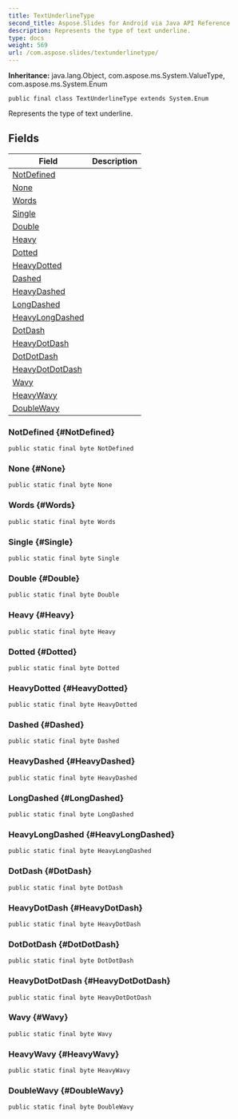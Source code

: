 ```yaml
---
title: TextUnderlineType
second_title: Aspose.Slides for Android via Java API Reference
description: Represents the type of text underline.
type: docs
weight: 569
url: /com.aspose.slides/textunderlinetype/
---
```

**Inheritance:**
java.lang.Object, com.aspose.ms.System.ValueType, com.aspose.ms.System.Enum
```
public final class TextUnderlineType extends System.Enum
```

Represents the type of text underline.
## Fields

| Field | Description |
| --- | --- |
| [NotDefined](#NotDefined) |  |
| [None](#None) |  |
| [Words](#Words) |  |
| [Single](#Single) |  |
| [Double](#Double) |  |
| [Heavy](#Heavy) |  |
| [Dotted](#Dotted) |  |
| [HeavyDotted](#HeavyDotted) |  |
| [Dashed](#Dashed) |  |
| [HeavyDashed](#HeavyDashed) |  |
| [LongDashed](#LongDashed) |  |
| [HeavyLongDashed](#HeavyLongDashed) |  |
| [DotDash](#DotDash) |  |
| [HeavyDotDash](#HeavyDotDash) |  |
| [DotDotDash](#DotDotDash) |  |
| [HeavyDotDotDash](#HeavyDotDotDash) |  |
| [Wavy](#Wavy) |  |
| [HeavyWavy](#HeavyWavy) |  |
| [DoubleWavy](#DoubleWavy) |  |
### NotDefined {#NotDefined}
```
public static final byte NotDefined
```




### None {#None}
```
public static final byte None
```




### Words {#Words}
```
public static final byte Words
```




### Single {#Single}
```
public static final byte Single
```




### Double {#Double}
```
public static final byte Double
```




### Heavy {#Heavy}
```
public static final byte Heavy
```




### Dotted {#Dotted}
```
public static final byte Dotted
```




### HeavyDotted {#HeavyDotted}
```
public static final byte HeavyDotted
```




### Dashed {#Dashed}
```
public static final byte Dashed
```




### HeavyDashed {#HeavyDashed}
```
public static final byte HeavyDashed
```




### LongDashed {#LongDashed}
```
public static final byte LongDashed
```




### HeavyLongDashed {#HeavyLongDashed}
```
public static final byte HeavyLongDashed
```




### DotDash {#DotDash}
```
public static final byte DotDash
```




### HeavyDotDash {#HeavyDotDash}
```
public static final byte HeavyDotDash
```




### DotDotDash {#DotDotDash}
```
public static final byte DotDotDash
```




### HeavyDotDotDash {#HeavyDotDotDash}
```
public static final byte HeavyDotDotDash
```




### Wavy {#Wavy}
```
public static final byte Wavy
```




### HeavyWavy {#HeavyWavy}
```
public static final byte HeavyWavy
```




### DoubleWavy {#DoubleWavy}
```
public static final byte DoubleWavy
```





